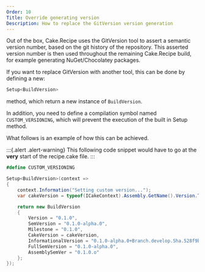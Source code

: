 ```yaml
---
Order: 10
Title: Override generating version
Description: How to replace the GitVersion version generation
---
```


Out of the box, Cake.Recipe uses the GitVersion tool to assert a semantic version number, based on the git history of the repository.  This asserted version number is then used throughout the remaining Cake.Recipe build, for example generating NuGet/Chocolatey packages.

If you want to replace GitVersion with another tool, this can be done by defining a new:

```csharp
Setup<BuildVersion>
```

method, which return a new instance of `BuildVersion`.

In addition, you need to define a compilation symbol named `CUSTOM_VERSIONING`, which will prevent the execution of the built in Setup method.

What follows is an example of how this can be achieved.

:::{.alert .alert-warning}
This following code snippet would have to go at the **very** start of the recipe.cake file.
:::

```csharp
#define CUSTOM_VERSIONING

Setup<BuildVersion>(context =>
{
    context.Information("Setting custom version...");
    var cakeVersion = typeof(ICakeContext).Assembly.GetName().Version.ToString();

    return new BuildVersion
    {
        Version = "0.1.0",
        SemVersion = "0.1.0-alpha.0",
        Milestone = "0.1.0",
        CakeVersion = cakeVersion,
        InformationalVersion = "0.1.0-alpha.0+Branch.develop.Sha.528f9bf572a52f0660cbe3f4d109599eab1e9866",
        FullSemVersion = "0.1.0-alpha.0",
        AssemblySemVer = "0.1.0.o"
    };
});
```
